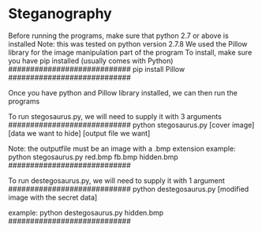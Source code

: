 # Steganography
Before running the programs, make sure that python 2.7 or above is installed
Note: this was tested on python version 2.7.8
We used the Pillow library for the image manipulation part of the program
To install, make sure you have pip installed (usually comes with Python)
############################
pip install Pillow
############################

Once you have python and Pillow library installed, we can then run the programs

To run stegosaurus.py, we will need to supply it with 3 arguments
############################
python stegosaurus.py [cover image] [data we want to hide] [output file we want]

Note: the outputfile must be an image with a .bmp extension
example:
python stegosaurus.py red.bmp fb.bmp hidden.bmp
############################

To run destegosaurus.py, we will need to supply it with 1 argument
############################
python destegosaurus.py [modified image with the secret data]

example:
python destegosaurus.py hidden.bmp
############################
